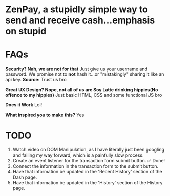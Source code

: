 # ZenPay, a stupidly simple way to send and receive cash...emphasis on stupid

# FAQs

**Security? Nah, we are not for that**
Just give us your username and password. We promise not to **not** hash it...or "mistakingly" sharing it like an api key.
**Source:** Trust us bro

**Great UX Design? Nope, not all of us are Soy Latte drinking hippies(No offence to my hippies)**
Just basic HTML, CSS and some functional JS bro

**Does it Work**
Lol!

**What inspired you to make this?**
Yes

# TODO
1. Watch video on DOM Manipulation, as I have literally just been googling and failing my way forward, which is a painfully slow process.
2. Create an event listener for the transaction form submit button. ✅ Done!
3. Connect the information in the transaction form to the submit button.
4. Have that information be updated in the 'Recent History' section of the Dash page.
5. Have that information be updated in the 'History' section of the History page.